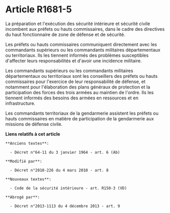 # Article R1681-5

La préparation et l'exécution des    sécurité intérieure et sécurité civile incombent aux préfets ou hauts commissaires, dans
le cadre des directives du haut fonctionnaire de zone de défense et de sécurité. 

Les préfets ou hauts commissaires communiquent directement avec les commandants supérieurs ou les commandants militaires
départementaux ou territoriaux. Ils les tiennent informés des problèmes susceptibles d'affecter leurs responsabilités et
d'avoir une incidence militaire. 

Les commandants supérieurs ou les commandants militaires départementaux ou territoriaux sont les conseillers des préfets ou
hauts commissaires pour l'exercice de leur responsabilité de défense, et notamment pour l'élaboration des plans généraux de
protection et la participation des forces des trois armées au maintien de l'ordre. Ils les tiennent informés des besoins des
armées en ressources et en infrastructure. 

Les commandants territoriaux de la gendarmerie assistent les préfets ou hauts commissaires en matière de participation de la
gendarmerie aux missions de défense civile.

**Liens relatifs à cet article**

	**Anciens textes**:

	  - Décret n°64-11 du 3 janvier 1964 - art. 6 (Ab)

	**Modifié par**:

	  - Décret n°2010-226 du 4 mars 2010 - art. 8

	**Nouveaux textes**:

	  - Code de la sécurité intérieure - art. R150-3 (VD)

	**Abrogé par**:

	  - Décret n°2013-1113 du 4 décembre 2013 - art. 9
